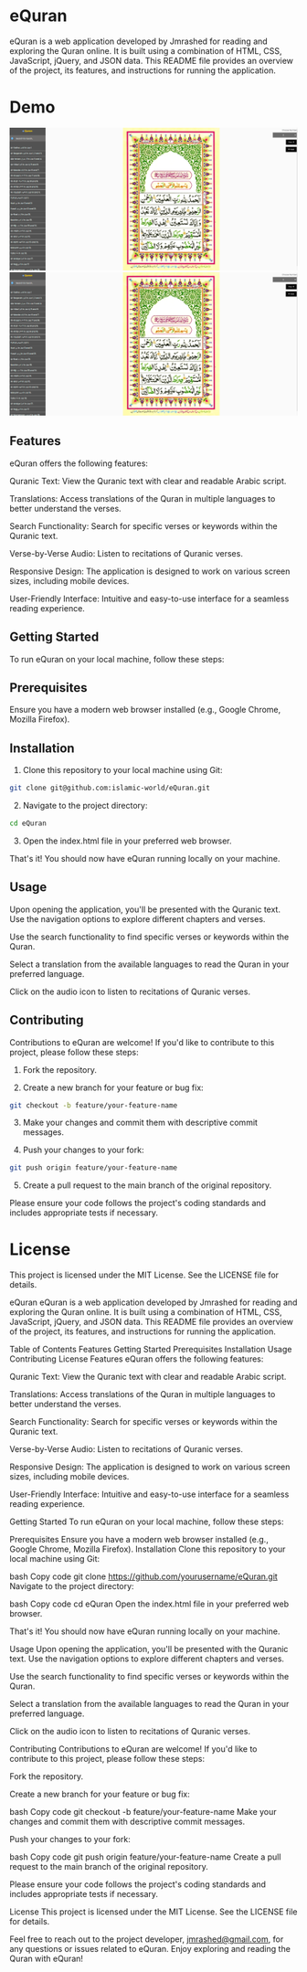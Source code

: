 # eQuran

eQuran is a web application developed by Jmrashed for reading and exploring the Quran online. It is built using a combination of HTML, CSS, JavaScript, jQuery, and JSON data. This README file provides an overview of the project, its features, and instructions for running the application.

# Demo

<img src="./assets/images/Screenshot.png">

<img src="./assets/images/Screenshot.png">

## Features

eQuran offers the following features:

Quranic Text: View the Quranic text with clear and readable Arabic script.

Translations: Access translations of the Quran in multiple languages to better understand the verses.

Search Functionality: Search for specific verses or keywords within the Quranic text.

Verse-by-Verse Audio: Listen to recitations of Quranic verses.

Responsive Design: The application is designed to work on various screen sizes, including mobile devices.

User-Friendly Interface: Intuitive and easy-to-use interface for a seamless reading experience.

## Getting Started

To run eQuran on your local machine, follow these steps:

## Prerequisites

Ensure you have a modern web browser installed (e.g., Google Chrome, Mozilla Firefox).

## Installation

1. Clone this repository to your local machine using Git:

```bash
git clone git@github.com:islamic-world/eQuran.git
```

2. Navigate to the project directory:

```bash
cd eQuran
```

3. Open the index.html file in your preferred web browser.

That's it! You should now have eQuran running locally on your machine.

## Usage

Upon opening the application, you'll be presented with the Quranic text. Use the navigation options to explore different chapters and verses.

Use the search functionality to find specific verses or keywords within the Quran.

Select a translation from the available languages to read the Quran in your preferred language.

Click on the audio icon to listen to recitations of Quranic verses.

## Contributing

Contributions to eQuran are welcome! If you'd like to contribute to this project, please follow these steps:

1. Fork the repository.

2. Create a new branch for your feature or bug fix:

```bash
git checkout -b feature/your-feature-name
```

3. Make your changes and commit them with descriptive commit messages.

4. Push your changes to your fork:

```bash
git push origin feature/your-feature-name
```

5. Create a pull request to the main branch of the original repository.

Please ensure your code follows the project's coding standards and includes appropriate tests if necessary.

# License

This project is licensed under the MIT License. See the LICENSE file for details.

eQuran
eQuran is a web application developed by Jmrashed for reading and exploring the Quran online. It is built using a combination of HTML, CSS, JavaScript, jQuery, and JSON data. This README file provides an overview of the project, its features, and instructions for running the application.

Table of Contents
Features
Getting Started
Prerequisites
Installation
Usage
Contributing
License
Features
eQuran offers the following features:

Quranic Text: View the Quranic text with clear and readable Arabic script.

Translations: Access translations of the Quran in multiple languages to better understand the verses.

Search Functionality: Search for specific verses or keywords within the Quranic text.

Verse-by-Verse Audio: Listen to recitations of Quranic verses.

Responsive Design: The application is designed to work on various screen sizes, including mobile devices.

User-Friendly Interface: Intuitive and easy-to-use interface for a seamless reading experience.

Getting Started
To run eQuran on your local machine, follow these steps:

Prerequisites
Ensure you have a modern web browser installed (e.g., Google Chrome, Mozilla Firefox).
Installation
Clone this repository to your local machine using Git:

bash
Copy code
git clone https://github.com/yourusername/eQuran.git
Navigate to the project directory:

bash
Copy code
cd eQuran
Open the index.html file in your preferred web browser.

That's it! You should now have eQuran running locally on your machine.

Usage
Upon opening the application, you'll be presented with the Quranic text. Use the navigation options to explore different chapters and verses.

Use the search functionality to find specific verses or keywords within the Quran.

Select a translation from the available languages to read the Quran in your preferred language.

Click on the audio icon to listen to recitations of Quranic verses.

Contributing
Contributions to eQuran are welcome! If you'd like to contribute to this project, please follow these steps:

Fork the repository.

Create a new branch for your feature or bug fix:

bash
Copy code
git checkout -b feature/your-feature-name
Make your changes and commit them with descriptive commit messages.

Push your changes to your fork:

bash
Copy code
git push origin feature/your-feature-name
Create a pull request to the main branch of the original repository.

Please ensure your code follows the project's coding standards and includes appropriate tests if necessary.

License
This project is licensed under the MIT License. See the LICENSE file for details.

Feel free to reach out to the project developer, jmrashed@gmail.com, for any questions or issues related to eQuran. Enjoy exploring and reading the Quran with eQuran!
